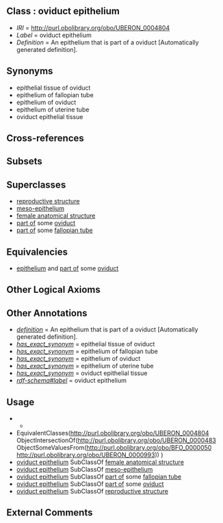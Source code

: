 
## Class : oviduct epithelium

 * *IRI* = http://purl.obolibrary.org/obo/UBERON_0004804
 * *Label* = oviduct epithelium
 * *Definition* = An epithelium that is part of a oviduct [Automatically generated definition].

## Synonyms

 * epithelial tissue of oviduct
 * epithelium of fallopian tube
 * epithelium of oviduct
 * epithelium of uterine tube
 * oviduct epithelial tissue

## Cross-references


## Subsets


## Superclasses

 * [reproductive structure](../../UBERON/56/UBERON_0005156.md)
 * [meso-epithelium](../../UBERON/75/UBERON_0012275.md)
 * [female anatomical structure](../../UBERON/04/UBERON_0014404.md)
 * [part of](../../BFO/50/BFO_0000050.md) some [oviduct](../../UBERON/93/UBERON_0000993.md)
 * [part of](../../BFO/50/BFO_0000050.md) some [fallopian tube](../../UBERON/89/UBERON_0003889.md)

## Equivalencies

 * [epithelium](../../UBERON/83/UBERON_0000483.md) and [part of](../../BFO/50/BFO_0000050.md) some [oviduct](../../UBERON/93/UBERON_0000993.md)

## Other Logical Axioms


## Other Annotations

 * *[definition](../../IAO/15/IAO_0000115.md)* = An epithelium that is part of a oviduct [Automatically generated definition].
 * *[has_exact_synonym](../../ym/oboInOwl#hasExactSynonym.md)* = epithelial tissue of oviduct
 * *[has_exact_synonym](../../ym/oboInOwl#hasExactSynonym.md)* = epithelium of fallopian tube
 * *[has_exact_synonym](../../ym/oboInOwl#hasExactSynonym.md)* = epithelium of oviduct
 * *[has_exact_synonym](../../ym/oboInOwl#hasExactSynonym.md)* = epithelium of uterine tube
 * *[has_exact_synonym](../../ym/oboInOwl#hasExactSynonym.md)* = oviduct epithelial tissue
 * *[rdf-schema#label](../../el/rdf-schema#label.md)* = oviduct epithelium

## Usage

 * -
 * EquivalentClasses(<http://purl.obolibrary.org/obo/UBERON_0004804> ObjectIntersectionOf(<http://purl.obolibrary.org/obo/UBERON_0000483> ObjectSomeValuesFrom(<http://purl.obolibrary.org/obo/BFO_0000050> <http://purl.obolibrary.org/obo/UBERON_0000993>)) )
 * [oviduct epithelium](../../UBERON/04/UBERON_0004804.md) SubClassOf [female anatomical structure](../../UBERON/04/UBERON_0014404.md)
 * [oviduct epithelium](../../UBERON/04/UBERON_0004804.md) SubClassOf [meso-epithelium](../../UBERON/75/UBERON_0012275.md)
 * [oviduct epithelium](../../UBERON/04/UBERON_0004804.md) SubClassOf [part of](../../BFO/50/BFO_0000050.md) some [fallopian tube](../../UBERON/89/UBERON_0003889.md)
 * [oviduct epithelium](../../UBERON/04/UBERON_0004804.md) SubClassOf [part of](../../BFO/50/BFO_0000050.md) some [oviduct](../../UBERON/93/UBERON_0000993.md)
 * [oviduct epithelium](../../UBERON/04/UBERON_0004804.md) SubClassOf [reproductive structure](../../UBERON/56/UBERON_0005156.md)

## External Comments


